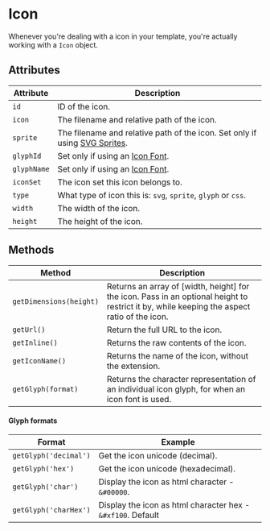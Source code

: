 # Icon

Whenever you're dealing with a icon in your template, you're actually working with a `Icon` object.

## Attributes

Attribute | Description
--- | ---
`id` | ID of the icon.
`icon` | The filename and relative path of the icon.
`sprite` | The filename and relative path of the icon. Set only if using [SVG Sprites](docs:feature-tour/svg-icons).
`glyphId` | Set only if using an [Icon Font](docs:feature-tour/icon-fonts).
`glyphName` | Set only if using an [Icon Font](docs:feature-tour/icon-fonts).
`iconSet` | The icon set this icon belongs to.
`type` | What type of icon this is: `svg`, `sprite`, `glyph` or `css`.
`width` | The width of the icon.
`height` | The height of the icon.

## Methods

Method | Description
--- | ---
`getDimensions(height)` | Returns an array of [width, height] for the icon. Pass in an optional height to restrict it by, while keeping the aspect ratio of the icon.
`getUrl()` | Return the full URL to the icon.
`getInline()` | Returns the raw contents of the icon.
`getIconName()` | Returns the name of the icon, without the extension.
`getGlyph(format)` | Returns the character representation of an individual icon glyph, for when an icon font is used.

#### Glyph formats
Format | Example
--- | ---
`getGlyph('decimal')` | Get the icon unicode (decimal).
`getGlyph('hex')` | Get the icon unicode (hexadecimal).
`getGlyph('char')` | Display the icon as html character - `&#00000`.
`getGlyph('charHex')` | Display the icon as html character hex - `&#xf100`. Default
